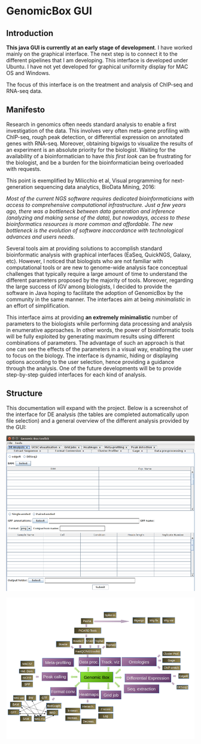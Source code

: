 # GenomicBox GUI

## Introduction

**This java GUI is currently at an early stage of development**. 
I have worked mainly on the graphical interface. The next step is to connect 
it to the different pipelines that I am developing. This interface is 
developed under Ubuntu. I have not yet developed for graphical uniformity 
display for MAC OS and Windows.

The focus of this interface is on the treatment and analysis of ChIP-seq and 
RNA-seq data.

## Manifesto

Research in genomics often needs standard analysis to enable a first 
investigation of the data. This involves very often meta-gene profiling 
with ChIP-seq, rough peak detection, or differential expression on annotated 
genes with RNA-seq. Moreover, obtaining bigwigs to visualize the results of an 
experiment is an absolute priority for the biologist. Waiting for the 
availability of a bioinformatician to have *this first look* can be frustrating
 for the biologist, and be a burden for the bioinformatician being overloaded 
with requests.

This point is exemplified by Milicchio et al, Visual programming for 
next-generation sequencing data analytics, BioData Mining, 2016:

*Most of the current NGS software requires dedicated bioinformaticians with 
access to comprehensive computational infrastructure. Just a few years ago, 
there was a bottleneck between data generation and inference (analyzing and 
making sense of the data), but nowadays, access to these bioinformatics
resources is more common and affordable. The new bottleneck is the evolution of
 software inaccordance with technological advances and users needs.*

Several tools aim at providing solutions to accomplish standard 
bioinformatic analysis with graphical interfaces (EaSeq, QuickNGS, Galaxy, 
etc). However, I noticed that biologists who are not familiar with 
computational tools or are new to genome-wide analysis face conceptual 
challenges that typically require a large amount of time to understand the 
different parameters proposed by the majority of tools. Moreover, regarding the
 large success of IGV among biologists, I decided to provide the 
software in Java hoping to facilitate the adoption of GenomicBox by the 
community in the same manner. The interfaces aim at being *minimalistic* in an 
effort of simplification.

This interface aims at providing **an extremely minimalistic** number of 
parameters to the biologists while performing data processing and analysis in 
enumerative approaches. In other words, the power of bioinformatic tools 
will be fully exploited by generating maximum results using different 
combinations of parameters. The advantage of such an approach is that one can 
see the effects of the parameters in a visual way, enabling the user to focus 
on the biology. 
The interface is dynamic, hiding or displaying options according to the user 
selection, hence providing a guidance through the analysis. One of the future 
developments will be to provide step-by-step guided interfaces for each kind of 
analysis. 

## Structure

This documentation will expand with the project. Below is a screenshot of the 
interface for DE analysis (the tables are completed automatically upon file 
selection) and a general overview of the different analysis provided by the 
GUI:

![Example of interface to perform Differential Expression Analysis](./images/interface.png)

![Structure of the interface](./images/structure.png)
